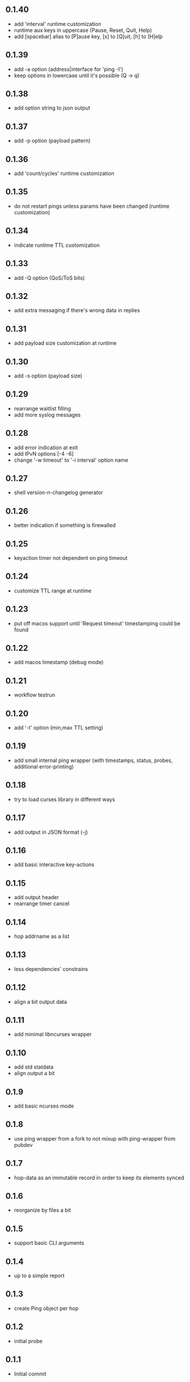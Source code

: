 ## 0.1.40
- add 'interval' runtime customization
- runtime aux keys in uppercase (Pause, Reset, Quit, Help)
- add [spacebar] alias to [P]ause key, [x] to [Q]uit, [h] to [H]elp

## 0.1.39
- add -a option (address|interface for 'ping -I')
- keep options in lowercase until it's possible (Q -> q)

## 0.1.38
- add option string to json output

## 0.1.37
- add -p option (payload pattern)

## 0.1.36
- add 'count/cycles' runtime customization

## 0.1.35
- do not restart pings unless params have been changed (runtime customization)

## 0.1.34
- indicate runtime TTL customization

## 0.1.33
- add -Q option (QoS/ToS bits)

## 0.1.32
- add extra messaging if there's wrong data in replies

## 0.1.31
- add payload size customization at runtime

## 0.1.30
- add -s option (payload size)

## 0.1.29
- rearrange waitlist filling
- add more syslog messages

## 0.1.28
- add error indication at exit
- add IPvN options [-4 -6]
- change '-w timeout' to '-i interval' option name

## 0.1.27
- shell version-n-changelog generator

## 0.1.26
- better indication if something is firewalled

## 0.1.25
- keyaction timer not dependent on ping timeout

## 0.1.24
- customize TTL range at runtime

## 0.1.23
- put off macos support until 'Request timeout' timestamping could be found

## 0.1.22
- add macos timestamp (debug mode)

## 0.1.21
- workflow testrun

## 0.1.20
- add '-t' option (min,max TTL setting)

## 0.1.19
- add small internal ping wrapper (with timestamps, status, probes, additional error-printing)

## 0.1.18
- try to load curses library in different ways

## 0.1.17
- add output in JSON format (-j)

## 0.1.16
- add basic interactive key-actions

## 0.1.15
- add output header
- rearrange timer cancel

## 0.1.14
- hop addrname as a list

## 0.1.13
- less dependencies' constrains

## 0.1.12
- align a bit output data

## 0.1.11
- add minimal libncurses wrapper

## 0.1.10
- add std statdata
- align output a bit

## 0.1.9
- add basic ncurses mode

## 0.1.8
- use ping wrapper from a fork to not mixup with ping-wrapper from pubdev

## 0.1.7
- hop-data as an immutable record in order to keep its elements synced

## 0.1.6
- reorganize by files a bit

## 0.1.5
- support basic CLI arguments

## 0.1.4
- up to a simple report

## 0.1.3
- create Ping object per hop

## 0.1.2
- initial probe

## 0.1.1
- Initial commit
